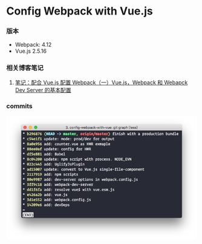 # Config Webpack with Vue.js

### 版本

- Webpack: 4.12 
- Vue.js 2.5.16 


### 相关博客笔记

1. [笔记：配合 Vue.js 配置 Webpack（一）Vue.js，Webpack 和 Webapck Dev Server 的基本配置](https://moxo.io/blog/2016/09/10/npm-vue-webpack/)


### commits

![`git graph`](medias/config_webpack_with_vue_git_graph.png)
